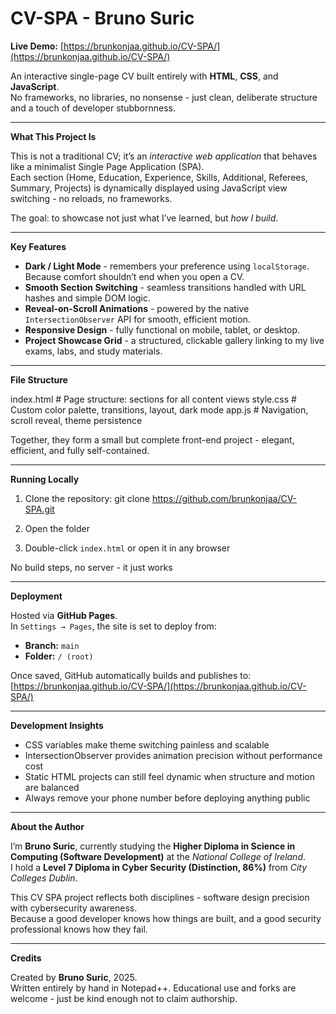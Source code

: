 # CV-SPA - Bruno Suric

**Live Demo:** [https://brunkonjaa.github.io/CV-SPA/](https://brunkonjaa.github.io/CV-SPA/)

An interactive single-page CV built entirely with **HTML**, **CSS**, and **JavaScript**.  
No frameworks, no libraries, no nonsense - just clean, deliberate structure and a touch of developer stubbornness.

---

**What This Project Is**

This is not a traditional CV; it’s an *interactive web application* that behaves like a minimalist Single Page Application (SPA).  
Each section (Home, Education, Experience, Skills, Additional, Referees, Summary, Projects) is dynamically displayed using JavaScript view switching - no reloads, no frameworks.

The goal: to showcase not just what I’ve learned, but *how I build*.

---

**Key Features**

- **Dark / Light Mode** - remembers your preference using `localStorage`.  
  Because comfort shouldn’t end when you open a CV.  
- **Smooth Section Switching** - seamless transitions handled with URL hashes and simple DOM logic.  
- **Reveal-on-Scroll Animations** - powered by the native `IntersectionObserver` API for smooth, efficient motion.  
- **Responsive Design** - fully functional on mobile, tablet, or desktop.  
- **Project Showcase Grid** - a structured, clickable gallery linking to my live exams, labs, and study materials.

---

**File Structure**

index.html # Page structure: sections for all content views
style.css # Custom color palette, transitions, layout, dark mode
app.js # Navigation, scroll reveal, theme persistence


Together, they form a small but complete front-end project - elegant, efficient, and fully self-contained.

---

**Running Locally**

1. Clone the repository:
git clone https://github.com/brunkonjaa/CV-SPA.git

2. Open the folder
3. Double-click `index.html` or open it in any browser

No build steps, no server - it just works

---

**Deployment**

Hosted via **GitHub Pages**.  
In `Settings → Pages`, the site is set to deploy from:
- **Branch:** `main`
- **Folder:** `/ (root)`

Once saved, GitHub automatically builds and publishes to:  
[https://brunkonjaa.github.io/CV-SPA/](https://brunkonjaa.github.io/CV-SPA/)

---

**Development Insights**

- CSS variables make theme switching painless and scalable
- IntersectionObserver provides animation precision without performance cost
- Static HTML projects can still feel dynamic when structure and motion are balanced
- Always remove your phone number before deploying anything public

---

**About the Author**

I’m **Bruno Suric**, currently studying the **Higher Diploma in Science in Computing (Software Development)** at the *National College of Ireland*.  
I hold a **Level 7 Diploma in Cyber Security (Distinction, 86%)** from *City Colleges Dublin*.  

This CV SPA project reflects both disciplines - software design precision with cybersecurity awareness.  
Because a good developer knows how things are built, and a good security professional knows how they fail.

---

**Credits**

Created by **Bruno Suric**, 2025.  
Written entirely by hand in Notepad++.
Educational use and forks are welcome - just be kind enough not to claim authorship.
